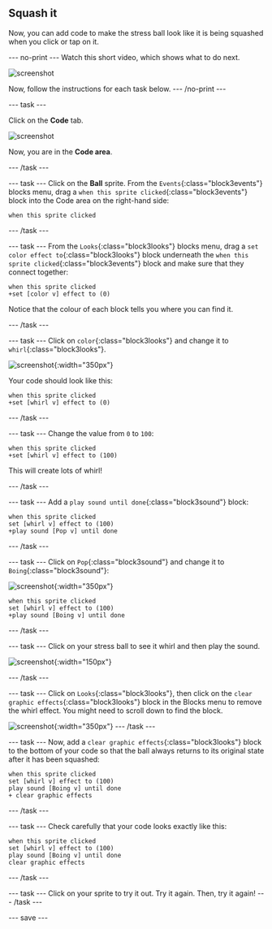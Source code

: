 ## Squash it
Now, you can add code to make the stress ball look like it is being squashed when you click or tap on it. 

--- no-print ---
Watch this short video, which shows what to do next.

![screenshot](images/balls-step4.gif) 

Now, follow the instructions for each task below.
--- /no-print ---

--- task ---

Click on the **Code** tab.

![screenshot](images/balls-code.png)

Now, you are in the **Code area**.

--- /task ---

--- task ---
Click on the **Ball** sprite. From the `Events`{:class="block3events"} blocks menu, drag a `when this sprite clicked`{:class="block3events"} block into the Code area on the right-hand side:

```blocks3
when this sprite clicked
```

--- /task ---

--- task ---
From the `Looks`{:class="block3looks"} blocks menu, drag a `set color effect to`{:class="block3looks"} block underneath the `when this sprite clicked`{:class="block3events"} block and make sure that they connect together:

```blocks3
when this sprite clicked
+set [color v] effect to (0)
```

Notice that the colour of each block tells you where you can find it. 

--- /task ---

--- task ---
Click on `color`{:class="block3looks"} and change it to `whirl`{:class="block3looks"}.

![screenshot](images/balls-color-whirl.png){:width="350px"}

Your code should look like this:

```blocks3
when this sprite clicked
+set [whirl v] effect to (0)
```

--- /task ---

--- task ---
Change the value from `0` to `100`:

```blocks3
when this sprite clicked
+set [whirl v] effect to (100)
```

This will create lots of whirl!

--- /task ---

--- task ---
Add a `play sound until done`{:class="block3sound"} block:

```blocks3
when this sprite clicked
set [whirl v] effect to (100)
+play sound [Pop v] until done
```
--- /task ---

--- task ---
Click on `Pop`{:class="block3sound"} and change it to `Boing`{:class="block3sound"}:

![screenshot](images/balls-pop-boing.png){:width="350px"}

```blocks3
when this sprite clicked
set [whirl v] effect to (100)
+play sound [Boing v] until done
```
--- /task ---

--- task ---
Click on your stress ball to see it whirl and then play the sound.

![screenshot](images/balls-effect.png){:width="150px"}

--- /task ---

--- task ---
Click on `Looks`{:class="block3looks"}, then click on the `clear graphic effects`{:class="block3looks"} block in the Blocks menu to remove the whirl effect. You might need to scroll down to find the block.

![screenshot](images/balls-clear-graphic-effects.png){:width="350px"}
--- /task ---

--- task ---
Now, add a `clear graphic effects`{:class="block3looks"} block to the bottom of your code so that the ball always returns to its original state after it has been squashed: 

```blocks3
when this sprite clicked
set [whirl v] effect to (100)
play sound [Boing v] until done
+ clear graphic effects
```
--- /task ---

--- task ---
Check carefully that your code looks exactly like this:

```blocks3
when this sprite clicked
set [whirl v] effect to (100)
play sound [Boing v] until done
clear graphic effects
```

--- /task ---

--- task ---
Click on your sprite to try it out. Try it again. Then, try it again!
--- /task ---

--- save ---
